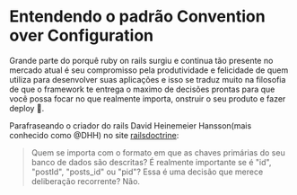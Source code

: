 # Entendendo o padrão Convention over Configuration

Grande parte do porquê ruby on rails surgiu e continua tão presente no mercado atual é seu compromisso pela produtividade e felicidade de quem utiliza para desenvolver suas aplicações e isso se traduz muito na filosofia de que o framework te entrega o maximo de decisões prontas para que você possa focar no que realmente importa, onstruir o seu produto e fazer deploy 🚀.

Parafraseando o criador do rails David Heinemeier Hansson(mais conhecido como @DHH) no site [railsdoctrine](https://rubyonrails.org/doctrine#convention-over-configuration):
> Quem se importa com o formato em que as chaves primárias do seu banco de dados são descritas? É realmente importante se é "id", "postId", "posts_id" ou "pid"? Essa é uma decisão que merece deliberação recorrente? Não.

